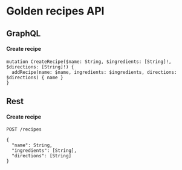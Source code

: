 # Golden recipes API


## GraphQL

#### Create recipe
```
mutation CreateRecipe($name: String, $ingredients: [String]!, $directions: [String]!) {
  addRecipe(name: $name, ingredients: $ingredients, directions: $directions) { name }
}
```

## Rest

#### Create recipe

```
POST /recipes
```

```
{
  "name": String,
  "ingredients": [String],
  "directions": [String]
}
```
